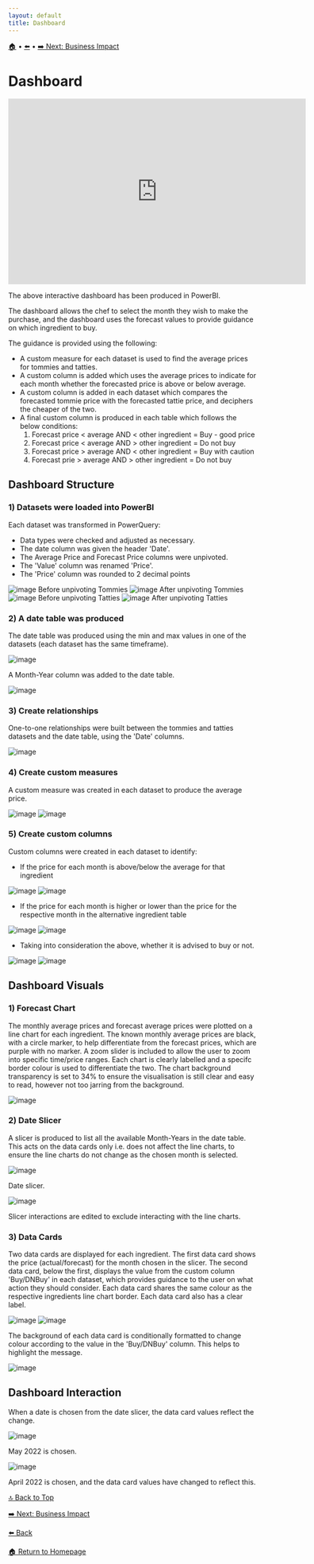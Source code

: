 ```yaml
---
layout: default
title: Dashboard
---
```

[🏠]({{site.baseurl}}/index) • [⬅️]({{site.baseurl}}/Analysis) • [➡️ Next: Business Impact]({{site.baseurl}}/Business-Impact)

# Dashboard
<iframe title="Vegetables dashboard" width="600" height="373.5" src="https://app.powerbi.com/view?r=eyJrIjoiOWE5OTFjMDgtYWNiYS00M2FmLTgxOTgtMzljMTg5YzcyMTNiIiwidCI6IjNkZDc2Mzc0LThhNTEtNGZhZS05ZjMyLWQ2OGI5OWI3ZGVjNCJ9" frameborder="0" allowFullScreen="true"></iframe>

The above interactive dashboard has been produced in PowerBI. 

The dashboard allows the chef to select the month they wish to make the purchase, and the dashboard uses the forecast values to provide guidance on which ingredient to buy.

The guidance is provided using the following:
* A custom measure for each dataset is used to find the average prices for tommies and tatties.
* A custom column is added which uses the average prices to indicate for each month whether the forecasted price is above or below average.
* A custom column is added in each dataset which compares the forecasted tommie price with the forecasted tattie price, and deciphers the cheaper of the two.
* A final custom column is produced in each table which follows the below conditions:
    1. Forecast price < average AND < other ingredient = Buy - good price
    2. Forecast price < average AND > other ingredient = Do not buy
    3. Forecast price > average AND < other ingredient = Buy with caution
    4. Forecast prie > average AND > other ingredient = Do not buy

## Dashboard Structure
### 1) Datasets were loaded into PowerBI
Each dataset was transformed in PowerQuery:
* Data types were checked and adjusted as necessary.
* The date column was given the header 'Date'.
* The Average Price and Forecast Price columns were unpivoted.
* The 'Value' column was renamed 'Price'.
* The 'Price' column was rounded to 2 decimal points

![image](https://github.com/user-attachments/assets/5c2cd0ae-cfcf-41a5-ad4c-644660d87fab)
Before unpivoting Tommies
![image](https://github.com/user-attachments/assets/813be749-dac6-420b-8317-056bca6d80b2)
After unpivoting Tommies
![image](https://github.com/user-attachments/assets/fc5ff783-e0fa-481d-8077-0c5254dbb67c)
Before unpivoting Tatties
![image](https://github.com/user-attachments/assets/530cb485-f0e2-4aa2-b0aa-7849bbafeb9d)
After unpivoting Tatties

### 2) A date table was produced
The date table was produced using the min and max values in one of the datasets (each dataset has the same timeframe).

![image](https://github.com/user-attachments/assets/020fe07a-ee5a-4d4d-8e9f-651ff3c0d4ce)

A Month-Year column was added to the date table.

![image](https://github.com/user-attachments/assets/9b84addb-a9d0-42c3-9cb3-d0ff12932130)

### 3) Create relationships
One-to-one relationships were built between the tommies and tatties datasets and the date table, using the 'Date' columns.

![image](https://github.com/user-attachments/assets/99816398-917f-4fc2-8537-a3a4211e5840)

### 4) Create custom measures
A custom measure was created in each dataset to produce the average price.

![image](https://github.com/user-attachments/assets/d0c2f0d5-0e18-4c83-8689-b3c4f217a8b6)
![image](https://github.com/user-attachments/assets/285c3011-3b85-4663-9130-57866133f0e5)

### 5) Create custom columns
Custom columns were created in each dataset to identify:
* If the price for each month is above/below the average for that ingredient

![image](https://github.com/user-attachments/assets/df8fa378-7d1e-449f-8463-49a9d5f8d94e)
![image](https://github.com/user-attachments/assets/0b730f70-5718-4f87-a1f6-3bc01b025377)

* If the price for each month is higher or lower than the price for the respective month in the alternative ingredient table

![image](https://github.com/user-attachments/assets/ab6f1f58-4b5b-4da2-adf1-50f07c02d208)
![image](https://github.com/user-attachments/assets/35d2c703-b21a-4a72-af5d-953c10428ed6)

* Taking into consideration the above, whether it is advised to buy or not.

![image](https://github.com/user-attachments/assets/9b96acbe-8031-4ba7-8f76-7d5712a15adb)
![image](https://github.com/user-attachments/assets/0c29fdf6-c422-4f2c-b8fb-631a49ecce09)

## Dashboard Visuals
### 1) Forecast Chart
The monthly average prices and forecast average prices were plotted on a line chart for each ingredient.
The known monthly average prices are black, with a circle marker, to help differentiate from the forecast prices, which are purple with no marker.
A zoom slider is included to allow the user to zoom into specific time/price ranges.
Each chart is clearly labelled and a specifc border colour is used to differentiate the two.
The chart background transparency is set to 34% to ensure the visualisation is still clear and easy to read, however not too jarring from the background.

![image](https://github.com/user-attachments/assets/37ee844c-a286-441a-9c97-9ea811f43c20)

### 2) Date Slicer
A slicer is produced to list all the available Month-Years in the date table. This acts on the data cards only i.e. does not affect the line charts, to ensure the line charts do not change as the chosen month is selected.

![image](https://github.com/user-attachments/assets/cc5d883b-1fcc-4098-8106-99e0bb8d8517)

Date slicer.

![image](https://github.com/user-attachments/assets/3444f3a9-216c-43c2-84ae-591e4c2c8af4)

Slicer interactions are edited to exclude interacting with the line charts.

### 3) Data Cards
Two data cards are displayed for each ingredient. The first data card shows the price (actual/forecast) for the month chosen in the slicer. The second data card, below the first, displays the value from the custom column 'Buy/DNBuy' in each dataset, which provides guidance to the user on what action they should consider. Each data card shares the same colour as the respective ingredients line chart border. Each data card also has a clear label.

![image](https://github.com/user-attachments/assets/32593313-b785-45f4-b734-6d64114fa8c3) ![image](https://github.com/user-attachments/assets/a046b060-2a8c-400e-b781-45df9e5f6730)

The background of each data card is conditionally formatted to change colour according to the value in the 'Buy/DNBuy' column. This helps to highlight the message.

![image](https://github.com/user-attachments/assets/1c913c3f-2f24-4f40-9d47-49fd1b542b45)


## Dashboard Interaction
When a date is chosen from the date slicer, the data card values reflect the change.

![image](https://github.com/user-attachments/assets/564c08b1-a783-4f36-a7ea-6b5f495896fd)

May 2022 is chosen.

![image](https://github.com/user-attachments/assets/d2806e7a-4462-4e08-a5e0-a5675fde0b3c)

April 2022 is chosen, and the data card values have changed to reflect this.


[🔝 Back to Top](#top)

[➡️ Next: Business Impact]({{site.baseurl}}/Business-Impact)

[⬅️ Back]({{site.baseurl}}/Analysis)

[🏠 Return to Homepage]({{site.baseurl}}/index)

